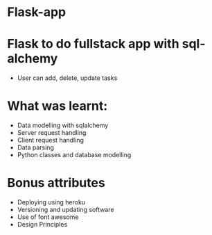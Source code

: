 # Flask-app

# Flask to do fullstack app with sql-alchemy
- User can add, delete, update tasks

# What was learnt:
- Data modelling with sqlalchemy
- Server request handling 
- Client request handling
- Data parsing
- Python classes and database modelling

# Bonus attributes
- Deploying using heroku
- Versioning and updating software
- Use of font awesome
- Design Principles


